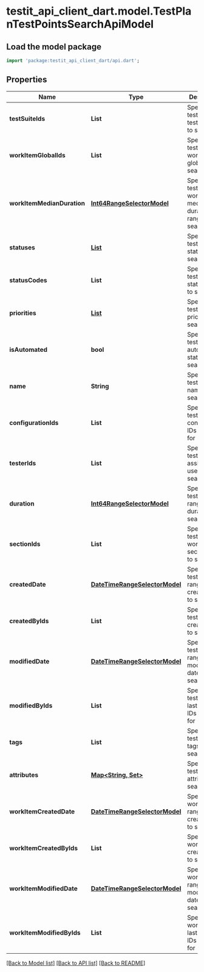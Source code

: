 # testit_api_client_dart.model.TestPlanTestPointsSearchApiModel

## Load the model package
```dart
import 'package:testit_api_client_dart/api.dart';
```

## Properties
Name | Type | Description | Notes
------------ | ------------- | ------------- | -------------
**testSuiteIds** | **List<String>** | Specifies a test point test suite IDs to search for | [optional] [default to const []]
**workItemGlobalIds** | **List<int>** | Specifies a test point work item global IDs to search for | [optional] [default to const []]
**workItemMedianDuration** | [**Int64RangeSelectorModel**](Int64RangeSelectorModel.md) | Specifies a test point work item median duration range to search for | [optional] 
**statuses** | [**List<TestPointStatus>**](TestPointStatus.md) | Specifies a test point statuses to search for | [optional] [default to const []]
**statusCodes** | **List<String>** | Specifies a test point status codes to search for | [optional] [default to const []]
**priorities** | [**List<WorkItemPriorityModel>**](WorkItemPriorityModel.md) | Specifies a test point priorities to search for | [optional] [default to const []]
**isAutomated** | **bool** | Specifies a test point automation status to search for | [optional] 
**name** | **String** | Specifies a test point name to search for | [optional] 
**configurationIds** | **List<String>** | Specifies a test point configuration IDs to search for | [optional] [default to const []]
**testerIds** | **List<String>** | Specifies a test point assigned user IDs to search for | [optional] [default to const []]
**duration** | [**Int64RangeSelectorModel**](Int64RangeSelectorModel.md) | Specifies a test point range of duration to search for | [optional] 
**sectionIds** | **List<String>** | Specifies a test point work item section IDs to search for | [optional] [default to const []]
**createdDate** | [**DateTimeRangeSelectorModel**](DateTimeRangeSelectorModel.md) | Specifies a test point range of creation date to search for | [optional] 
**createdByIds** | **List<String>** | Specifies a test point creator IDs to search for | [optional] [default to const []]
**modifiedDate** | [**DateTimeRangeSelectorModel**](DateTimeRangeSelectorModel.md) | Specifies a test point range of last modification date to search for | [optional] 
**modifiedByIds** | **List<String>** | Specifies a test point last editor IDs to search for | [optional] [default to const []]
**tags** | **List<String>** | Specifies a test point tags to search for | [optional] [default to const []]
**attributes** | [**Map<String, Set<String>>**](Set.md) | Specifies a test point attributes to search for | [optional] [default to const {}]
**workItemCreatedDate** | [**DateTimeRangeSelectorModel**](DateTimeRangeSelectorModel.md) | Specifies a work item range of creation date to search for | [optional] 
**workItemCreatedByIds** | **List<String>** | Specifies a work item creator IDs to search for | [optional] [default to const []]
**workItemModifiedDate** | [**DateTimeRangeSelectorModel**](DateTimeRangeSelectorModel.md) | Specifies a work item range of last modification date to search for | [optional] 
**workItemModifiedByIds** | **List<String>** | Specifies a work item last editor IDs to search for | [optional] [default to const []]

[[Back to Model list]](../README.md#documentation-for-models) [[Back to API list]](../README.md#documentation-for-api-endpoints) [[Back to README]](../README.md)


